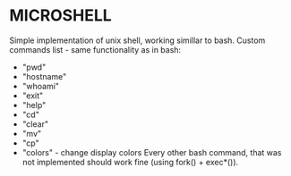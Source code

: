 # MICROSHELL
Simple implementation of unix shell, working simillar to bash.
Custom commands list - same functionality as in bash: 
- "pwd"
- "hostname"
- "whoami"
- "exit"
- "help"
- "cd"
- "clear"
- "mv"
- "cp"
- "colors" - change display colors
Every other bash command, that was not implemented should work fine (using fork() + exec*()).
